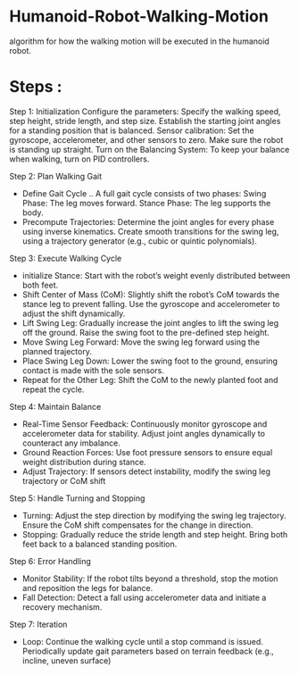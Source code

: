 # Humanoid-Robot-Walking-Motion
algorithm for how the walking motion will be executed in the humanoid robot.
# Steps :

Step 1: Initialization
Configure the parameters:
Specify the walking speed, step height, stride length, and step size.
Establish the starting joint angles for a standing position that is balanced.
Sensor calibration:
Set the gyroscope, accelerometer, and other sensors to zero.
Make sure the robot is standing up straight.
Turn on the Balancing System: To keep your balance when walking, turn on PID controllers.

Step 2: Plan Walking Gait 
- Define Gait Cycle .. A full gait cycle consists of two phases:
   Swing Phase: The leg moves forward.
   Stance Phase: The leg supports the body.
- Precompute Trajectories:
  Determine the joint angles for every phase using inverse kinematics.
  Create smooth transitions for the swing leg, using a trajectory generator (e.g., cubic or quintic polynomials).

Step 3: Execute Walking Cycle
- initialize Stance:
Start with the robot’s weight evenly distributed between both feet.
- Shift Center of Mass (CoM):
Slightly shift the robot’s CoM towards the stance leg to prevent falling.
Use the gyroscope and accelerometer to adjust the shift dynamically.
- Lift Swing Leg:
Gradually increase the joint angles to lift the swing leg off the ground.
Raise the swing foot to the pre-defined step height.
- Move Swing Leg Forward:
Move the swing leg forward using the planned trajectory.
- Place Swing Leg Down:
Lower the swing foot to the ground, ensuring contact is made with the sole sensors.
- Repeat for the Other Leg:
Shift the CoM to the newly planted foot and repeat the cycle.

Step 4: Maintain Balance
- Real-Time Sensor Feedback:
Continuously monitor gyroscope and accelerometer data for stability.
Adjust joint angles dynamically to counteract any imbalance.
- Ground Reaction Forces:
Use foot pressure sensors to ensure equal weight distribution during stance.
- Adjust Trajectory:
If sensors detect instability, modify the swing leg trajectory or CoM shift

Step 5: Handle Turning and Stopping
- Turning:
Adjust the step direction by modifying the swing leg trajectory.
Ensure the CoM shift compensates for the change in direction.
- Stopping:
Gradually reduce the stride length and step height.
Bring both feet back to a balanced standing position.

Step 6: Error Handling
- Monitor Stability:
If the robot tilts beyond a threshold, stop the motion and reposition the legs for balance.
- Fall Detection:
Detect a fall using accelerometer data and initiate a recovery mechanism.

Step 7: Iteration
- Loop:
Continue the walking cycle until a stop command is issued.
Periodically update gait parameters based on terrain feedback (e.g., incline, uneven surface)
